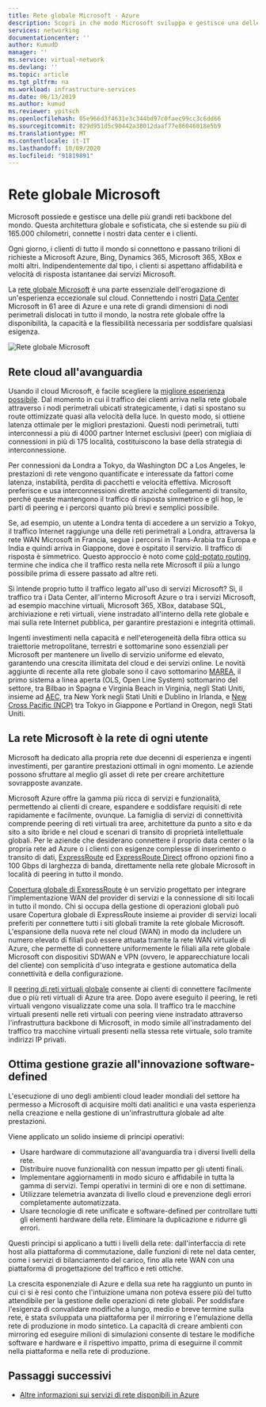 ```yaml
---
title: Rete globale Microsoft - Azure
description: Scopri in che modo Microsoft sviluppa e gestisce una delle più grandi reti backbone del mondo e perché è fondamentale per la realizzazione di un'esperienza cloud eccezionale.
services: networking
documentationcenter: ''
author: KumudD
manager: ''
ms.service: virtual-network
ms.devlang: ''
ms.topic: article
ms.tgt_pltfrm: na
ms.workload: infrastructure-services
ms.date: 06/13/2019
ms.author: kumud
ms.reviewer: ypitsch
ms.openlocfilehash: 05e966d3f4631e3c344bd97c0faec99cc3c6dd66
ms.sourcegitcommit: 829d951d5c90442a38012daaf77e86046018e5b9
ms.translationtype: MT
ms.contentlocale: it-IT
ms.lasthandoff: 10/09/2020
ms.locfileid: "91819891"
---
```

# <a name="microsoft-global-network"></a>Rete globale Microsoft

Microsoft possiede e gestisce una delle più grandi reti backbone del mondo. Questa architettura globale e sofisticata, che si estende su più di 165.000 chilometri, connette i nostri data center e i clienti. 
 
Ogni giorno, i clienti di tutto il mondo si connettono e passano trilioni di richieste a Microsoft Azure, Bing, Dynamics 365, Microsoft 365, XBox e molti altri. Indipendentemente dal tipo, i clienti si aspettano affidabilità e velocità di risposta istantanee dai servizi Microsoft. 
 
La [rete globale Microsoft](https://azure.microsoft.com/global-infrastructure/global-network/) è una parte essenziale dell'erogazione di un'esperienza eccezionale sul cloud. Connettendo i nostri [Data Center](https://azure.microsoft.com/global-infrastructure/) Microsoft in 61 aree di Azure e una rete di grandi dimensioni di nodi perimetrali dislocati in tutto il mondo, la nostra rete globale offre la disponibilità, la capacità e la flessibilità necessaria per soddisfare qualsiasi esigenza.

![Rete globale Microsoft](./media/microsoft-global-network/microsoft-global-wan.png)
 
## <a name="get-the-premium-cloud-network"></a>Rete cloud all'avanguardia
 
Usando il cloud Microsoft, è facile scegliere la [migliore esperienza possibile](https://www.sdxcentral.com/articles/news/azure-tops-aws-gcp-in-cloud-performance-says-thousandeyes/2018/11/). Dal momento in cui il traffico dei clienti arriva nella rete globale attraverso i nodi perimetrali ubicati strategicamente, i dati si spostano su route ottimizzate quasi alla velocità della luce. In questo modo, si ottiene latenza ottimale per le migliori prestazioni. Questi nodi perimetrali, tutti interconnessi a più di 4000 partner Internet esclusivi (peer) con migliaia di connessioni in più di 175 località, costituiscono la base della strategia di interconnessione. 
 
Per connessioni da Londra a Tokyo, da Washington DC a Los Angeles, le prestazioni di rete vengono quantificate e interessate da fattori come latenza, instabilità, perdita di pacchetti e velocità effettiva.  Microsoft preferisce e usa interconnessioni dirette anziché collegamenti di transito, perché queste mantengono il traffico di risposta simmetrico e gli hop, le parti di peering e i percorsi quanto più brevi e semplici possibile. 

Se, ad esempio, un utente a Londra tenta di accedere a un servizio a Tokyo, il traffico Internet raggiunge una delle reti perimetrali a Londra, attraversa la rete WAN Microsoft in Francia, segue i percorsi in Trans-Arabia tra Europa e India e quindi arriva in Giappone, dove è ospitato il servizio. Il traffico di risposta è simmetrico. Questo approccio è noto come [cold-potato routing](https://en.wikipedia.org/wiki/Hot-potato_and_cold-potato_routing), termine che indica che il traffico resta nella rete Microsoft il più a lungo possibile prima di essere passato ad altre reti.  
  
Si intende proprio tutto il traffico legato all'uso di servizi Microsoft? Sì, il traffico tra i Data Center, all'interno Microsoft Azure o tra i servizi Microsoft, ad esempio macchine virtuali, Microsoft 365, XBox, database SQL, archiviazione e reti virtuali, viene instradato all'interno della rete globale e mai sulla rete Internet pubblica, per garantire prestazioni e integrità ottimali.  
 
Ingenti investimenti nella capacità e nell'eterogeneità della fibra ottica su traiettorie metropolitane, terrestri e sottomarine sono essenziali per Microsoft per mantenere un livello di servizio uniforme ed elevato, garantendo una crescita illimitata del cloud e dei servizi online. Le novità aggiunte di recente alla rete globale sono il cavo sottomarino [MAREA](https://www.submarinecablemap.com/#/submarine-cable/marea), il primo sistema a linea aperta (OLS, Open Line System) sottomarino del settore, tra Bilbao in Spagna e Virginia Beach in Virginia, negli Stati Uniti, insieme ad [AEC](https://www.submarinecablemap.com/#/submarine-cable/aeconnect-1), tra New York negli Stati Uniti e Dublino in Irlanda, e [New Cross Pacific (NCP)](https://www.submarinecablemap.com/#/submarine-cable/new-cross-pacific-ncp-cable-system) tra Tokyo in Giappone e Portland in Oregon, negli Stati Uniti. 
 

## <a name="our-network-is-your-network"></a>La rete Microsoft è la rete di ogni utente

Microsoft ha dedicato alla propria rete due decenni di esperienza e ingenti investimenti, per garantire prestazioni ottimali in ogni momento. Le aziende possono sfruttare al meglio gli asset di rete per creare architetture sovrapposte avanzate. 
 
Microsoft Azure offre la gamma più ricca di servizi e funzionalità, permettendo ai clienti di creare, espandere e soddisfare requisiti di rete rapidamente e facilmente, ovunque. La famiglia di servizi di connettività comprende peering di reti virtuali tra aree, architetture da punto a sito e da sito a sito ibride e nel cloud e scenari di transito di proprietà intellettuale globali.  Per le aziende che desiderano connettere il proprio data center o la propria rete ad Azure o i clienti con esigenze complesse di inserimento o transito di dati, [ExpressRoute](../expressroute/expressroute-introduction.md) ed [ExpressRoute Direct](../expressroute/expressroute-erdirect-about.md) offrono opzioni fino a 100 Gbps di larghezza di banda, direttamente nella rete globale Microsoft in località di peering in tutto il mondo.  
 
[Copertura globale di ExpressRoute](../expressroute/expressroute-global-reach.md) è un servizio progettato per integrare l'implementazione WAN del provider di servizi e la connessione di siti locali in tutto il mondo. Chi si occupa della gestione di operazioni globali può usare Copertura globale di ExpressRoute insieme ai provider di servizi locali preferiti per connettere tutti i siti globali tramite la rete globale Microsoft. L'espansione della nuova rete nel cloud (WAN) in modo da includere un numero elevato di filiali può essere attuata tramite la rete WAN virtuale di Azure, che permette di connettere uniformemente le filiali alla rete globale Microsoft con dispositivi SDWAN e VPN (ovvero, le apparecchiature locali del cliente) con semplicità d'uso integrata e gestione automatica della connettività e della configurazione. 
 
Il [peering di reti virtuali globale](../virtual-network/virtual-network-peering-overview.md) consente ai clienti di connettere facilmente due o più reti virtuali di Azure tra aree. Dopo avere eseguito il peering, le reti virtuali vengono visualizzate come una sola. Il traffico tra le macchine virtuali presenti nelle reti virtuali con peering viene instradato attraverso l'infrastruttura backbone di Microsoft, in modo simile all'instradamento del traffico tra macchine virtuali presenti nella stessa rete virtuale, solo tramite indirizzi IP privati. 
 

## <a name="well-managed-using-software-defined-innovation"></a>Ottima gestione grazie all'innovazione software-defined

L'esecuzione di uno degli ambienti cloud leader mondiali del settore ha permesso a Microsoft di acquisire molti dati analitici e una vasta esperienza nella creazione e nella gestione di un'infrastruttura globale ad alte prestazioni.  
 
Viene applicato un solido insieme di principi operativi: 
 
- Usare hardware di commutazione all'avanguardia tra i diversi livelli della rete.  
- Distribuire nuove funzionalità con nessun impatto per gli utenti finali.  
- Implementare aggiornamenti in modo sicuro e affidabile in tutta la gamma di servizi. Tempi operativi in termini di ore e non di settimane.  
- Utilizzare telemetria avanzata di livello cloud e prevenzione degli errori completamente automatizzata.  
- Usare tecnologie di rete unificate e software-defined per controllare tutti gli elementi hardware della rete.  Eliminare la duplicazione e ridurre gli errori. 
 
Questi principi si applicano a tutti i livelli della rete: dall'interfaccia di rete host alla piattaforma di commutazione, dalle funzioni di rete nel data center, come i servizi di bilanciamento del carico, fino alla rete WAN con una piattaforma di progettazione del traffico e reti ottiche.  
 
La crescita esponenziale di Azure e della sua rete ha raggiunto un punto in cui ci si è resi conto che l'intuizione umana non poteva essere più del tutto attendibile per la gestione delle operazioni di rete globali. Per soddisfare l'esigenza di convalidare modifiche a lungo, medio e breve termine sulla rete, è stata sviluppata una piattaforma per il mirroring e l'emulazione della rete di produzione in modo sintetico. La capacità di creare ambienti con mirroring ed eseguire milioni di simulazioni consente di testare le modifiche software e hardware e il rispettivo impatto, prima di eseguirne il commit nella piattaforma e nella rete di produzione. 

## <a name="next-steps"></a>Passaggi successivi
- [Altre informazioni sui servizi di rete disponibili in Azure](https://azure.microsoft.com/product-categories/networking/)
